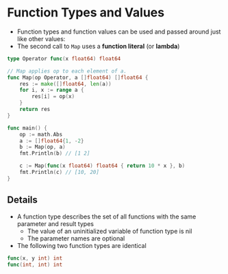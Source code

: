 # Function Types and Values

* Function types and function values can be used and passed around just like other values:
* The second call to `Map` uses a **function literal** (or **lambda**)

```go
type Operator func(x float64) float64

// Map applies op to each element of a.
func Map(op Operator, a []float64) []float64 {
    res := make([]float64, len(a))
    for i, x := range a {
        res[i] = op(x)
    }
    return res
}

func main() {
    op := math.Abs
    a := []float64{1, -2}
    b := Map(op, a)
    fmt.Println(b) // [1 2]

    c := Map(func(x float64) float64 { return 10 * x }, b)
    fmt.Println(c) // [10, 20]
}
```

## Details

* A function type describes the set of all functions with the same parameter and result types
  * The value of an uninitialized variable of function type is nil
  * The parameter names are optional
* The following two function types are identical

```go
func(x, y int) int
func(int, int) int
```
